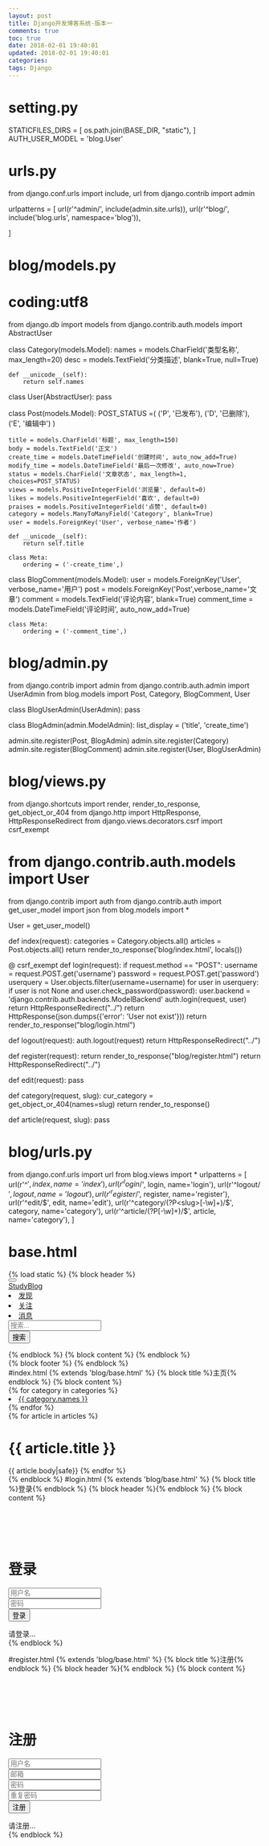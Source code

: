 ```yaml
---
layout: post
title: Django开发博客系统-版本一
comments: true
toc: true
date: 2018-02-01 19:40:01
updated: 2018-02-01 19:40:01
categories:
tags: Django
---
```

# setting.py
STATICFILES_DIRS = [
    os.path.join(BASE_DIR, "static"),
]
AUTH_USER_MODEL = 'blog.User'
# urls.py
from django.conf.urls import include, url
from django.contrib import admin

urlpatterns = [
    url(r'^admin/', include(admin.site.urls)),
    url(r'^blog/', include('blog.urls', namespace='blog')),

]

# blog/models.py
# coding:utf8
from django.db import models
from django.contrib.auth.models import AbstractUser


class Category(models.Model):
    names = models.CharField('类型名称', max_length=20)
    desc = models.TextField('分类描述', blank=True, null=True)

    def __unicode__(self):
        return self.names
    

class User(AbstractUser):
    pass


class Post(models.Model):
    POST_STATUS =(
        ('P', '已发布'),
        ('D', '已删除'),
        ('E', '编辑中')
    )

    title = models.CharField('标题', max_length=150)
    body = models.TextField('正文')
    create_time = models.DateTimeField('创建时间', auto_now_add=True)
    modify_time = models.DateTimeField('最后一次修改', auto_now=True)
    status = models.CharField('文章状态', max_length=1, choices=POST_STATUS)
    views = models.PositiveIntegerField('浏览量', default=0)
    likes = models.PositiveIntegerField('喜欢', default=0)
    praises = models.PositiveIntegerField('点赞', default=0)
    category = models.ManyToManyField('Category', blank=True)
    user = models.ForeignKey('User', verbose_name='作者')

    def __unicode__(self):
        return self.title

    class Meta:
        ordering = ('-create_time',)


class BlogComment(models.Model):
    user = models.ForeignKey('User', verbose_name='用户')
    post = models.ForeignKey('Post',verbose_name='文章')
    comment = models.TextField('评论内容', blank=True)
    comment_time = models.DateTimeField('评论时间', auto_now_add=True)

    class Meta:
        ordering = ('-comment_time',)


# blog/admin.py
from django.contrib import admin
from django.contrib.auth.admin import UserAdmin
from blog.models import Post, Category, BlogComment, User


class BlogUserAdmin(UserAdmin):
    pass


class BlogAdmin(admin.ModelAdmin):
    list_display = ('title', 'create_time')

admin.site.register(Post, BlogAdmin)
admin.site.register(Category)
admin.site.register(BlogComment)
admin.site.register(User, BlogUserAdmin)
# blog/views.py
from django.shortcuts import render, render_to_response, get_object_or_404
from django.http import HttpResponse, HttpResponseRedirect
from django.views.decorators.csrf import csrf_exempt
# from django.contrib.auth.models import User
from django.contrib import auth
from django.contrib.auth import get_user_model
import json
from blog.models import *

User = get_user_model()


def index(request):
    categories = Category.objects.all()
    articles = Post.objects.all()
    return render_to_response('blog/index.html', locals())


@ csrf_exempt
def login(request):
    if request.method == "POST":
        username = request.POST.get('username')
        password = request.POST.get('password')
        userquery = User.objects.filter(username=username)
        for user in userquery:
            if user is not None and user.check_password(password):
                user.backend = 'django.contrib.auth.backends.ModelBackend'
                auth.login(request, user)
                return HttpResponseRedirect("../")
        return HttpResponse(json.dumps(&#123;'error': 'User not exist'&#125;))
    return render_to_response("blog/login.html")


def logout(request):
    auth.logout(request)
    return HttpResponseRedirect("../")


def register(request):
    return render_to_response("blog/register.html")
    return HttpResponseRedirect("../")


def edit(request):
    pass


def category(request, slug):
    cur_category = get_object_or_404(names=slug)
    return render_to_response()


def article(request, slug):
    pass
# blog/urls.py
from django.conf.urls import url
from blog.views import *
urlpatterns = [
    url(r'^$', index, name='index'),
    url(r'^login/$', login, name='login'),
    url(r'^logout/$', logout, name='logout'),
    url(r'^register/$', register, name='register'),
    url(r'^edit/$', edit, name='edit'),
    url(r'^category/(?P<slug>[-\w]+)/$', category, name='category'),
    url(r'^article/(?P<slug>[-\w]+)/$', article, name='category'),
]
# base.html
<!DOCTYPE html>
<html lang="en">
<head>
    <meta charset="UTF-8">
    <title>&#123;% block title %&#125;&#123;% endblock %&#125;</title>
    &#123;% load static %&#125;
    <link rel="stylesheet" type="text/css" href="&#123;% static 'blog/css/bootstrap.min.css' %&#125;">
    <script type="text/javascript" src="&#123;% static 'blog/js/jquery.min.js' %&#125;"></script>
    <script type="text/javascript" src="&#123;% static 'blog/js/bootstrap.min.js' %&#125;"></script>
</head>
<body>
&#123;% block header %&#125;
    <div class="navbar navbar-default">
        <div class="container-fluid">
            <div class="nav-header">
                <button type="button" class="navbar-toggle collapsed" data-toggle="collapse" data-target="#navbar-collapse" aria-expanded="false">
                </button>
                <div class="navbar-brand">
                    <a href="&#123;% url 'blog:index' %&#125;">StudyBlog</a>
                </div>
            </div>
            <div class="collapse navbar-collapse" id="navbar-collapse">
                <nav class="nav navbar-nav">
                    <li class="active"><a href="#">发现</a></li>
                    <li><a href="#">关注</a></li>
                    <li><a href="#">消息</a></li>
                </nav>
                <form class="navbar-form navbar-left">
                    <div class="form-group">
                        <input type="text" class="form-control" placeholder="搜索...">
                    </div>
                    <button type="submit" class="btn btn-default">搜索</button>
                </form>
                <div &#123;% if request.user.is_authenticated %&#125; style="display:none"&#123;% endif %&#125;>
                    <form class="navbar-form navbar-right">
                        <a class="btn btn-primary" href="&#123;% url 'blog:login' %&#125;">登录</a>
                        <a class="btn btn-primary" href="&#123;% url 'blog:register' %&#125;">注册</a>
                    </form>
                </div>
                <div &#123;% if not request.user.is_authenticated %&#125; style="display: none"&#123;% endif %&#125;>
                    <form class="navbar-form navbar-right">
                        <a class="btn btn-primary" href="&#123;% url 'blog:edit' %&#125;">写文章</a>
                    </form>
                    <ul class="nav navbar-nav navbar-right">
                        <li class="dropdown">
                            <a href="#" class="dropdown-toggle" data-toggle="dropdown" role="button" aria-haspopup="true" aria-expanded="false">&#123;&#123; request.user.username &#125;&#125;<span class="caret"></span></a>
                        <ul class="dropdown-menu">
                            <li><a class="item" href="#">我的主页</a></li>
                            <li><a class="item" href="#">我的评论</a></li>
                            <li><a class="item" href="&#123;% url 'blog:logout' %&#125;">退出</a></li>
                        </ul>
                        <li>
                        </li>
                    </ul>
                </div>
            </div>
        </div>
    </div>
&#123;% endblock %&#125;
&#123;% block content %&#125;
&#123;% endblock %&#125;
<footer>
    &#123;% block footer %&#125;
    &#123;% endblock %&#125;
</footer>
</body>
</html>
#index.html
&#123;% extends 'blog/base.html' %&#125;
&#123;% block title %&#125;主页&#123;% endblock %&#125;
&#123;% block content %&#125;
<div class="row-fluid">
    <div class="col-md-2">
        <nav class="nav nav-list">
            &#123;% for category in categories %&#125;
            <li><a href="&#123;% url 'blog:category' category.names %&#125;">&#123;&#123; category.names &#125;&#125;</a></li>
            &#123;% endfor %&#125;
        </nav>
    </div>
    <div class="col-md-10">
        &#123;% for article in articles %&#125;
            <h1>&#123;&#123; article.title &#125;&#125;</h1>
            &#123;&#123; article.body|safe&#125;&#125;
        &#123;% endfor %&#125;
    </div>
</div>
&#123;% endblock %&#125;
#login.html
&#123;% extends 'blog/base.html' %&#125;
&#123;% block title %&#125;登录&#123;% endblock %&#125;
&#123;% block header %&#125;&#123;% endblock %&#125;
&#123;% block content %&#125;
    <h1>&nbsp;</h1>
    <div class="row">
        <div class="col-md-4 col-md-offset-4">
            <div class="panel panel-info">
                <div class="panel-heading">
                    <div class="panel-title"><h1>登录</h1></div>
                    <div class="panel-body">
                        <form class="form" method="post">
                            <div class="form-group">
                                <div class="input-group">
                                    <span class="input-group-addon"><span
                                            class="glyphicon glyphicon-user"></span></span>
                                    <input type="text" class="form-control" placeholder="用户名"
                                           aria-describedby="basic-addon1" name="username">
                                </div>
                            </div>
                            <div class="form-group">
                                <div class="input-group">
                                    <span class="input-group-addon"><span class="glyphicon glyphicon-eye-close"></span></span>
                                    <input type="password" class="form-control" placeholder="密码" name="password">
                                </div>
                            </div>
                            <div class="form-group">
                                <button type="submit" class="btn btn-primary form-control">登录</button>
                            </div>
                        </form>
                    </div>
                    <div class="panel-footer">请登录...</div>
                </div>
            </div>
        </div>
    </div>
&#123;% endblock %&#125;

#register.html
&#123;% extends 'blog/base.html' %&#125;
&#123;% block title %&#125;注册&#123;% endblock %&#125;
&#123;% block header %&#125;&#123;% endblock %&#125;
&#123;% block content %&#125;
    <h1>&nbsp;</h1>
    <div class="row">
        <div class="col-md-4 col-md-offset-4">
            <div class="panel panel-info">
                <div class="panel-heading">
                    <div class="panel-title"><h1>注册</h1></div>
                    <div class="panel-body">
                        <form class="form" method="post">
                            <div class="form-group">
                                <div class="input-group">
                                    <span class="input-group-addon"><span
                                            class="glyphicon glyphicon-user"></span></span>
                                    <input type="text" class="form-control" placeholder="用户名" name="username">
                                </div>
                            </div>
                            <div class="form-group">
                                <div class="input-group">
                                <span class="input-group-addon"><span
                                        class="glyphicon glyphicon-envelope"></span></span>
                                    <input type="email" class="form-control" placeholder="邮箱" name="email">
                                </div>
                            </div>
                            <div class="form-group">
                                <div class="input-group">
                                <span class="input-group-addon"><span
                                        class="glyphicon glyphicon-eye-close"></span></span>
                                    <input type="password" class="form-control" placeholder="密码" name="password">
                                </div>
                            </div>
                            <div class="form-group">
                                <div class="input-group">
                                <span class="input-group-addon"><span
                                        class="glyphicon glyphicon-eye-close"></span></span>
                                    <input type="password" class="form-control" placeholder="重复密码" name="repassword">
                                </div>
                            </div>
                            <div class="form-group">
                                <button type="submit" class="btn btn-primary form-control">注册</button>
                            </div>
                        </form>
                    </div>
                    <div class="panel-footer">请注册...</div>
                </div>
            </div>
    </div>
&#123;% endblock %&#125;

